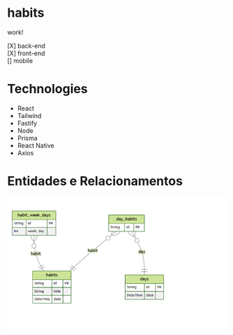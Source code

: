 # habits
 
work!<br />

[X] back-end <br />
[X] front-end<br />
[] mobile<br />

# Technologies
- React
- Tailwind
- Fastify
- Node
- Prisma
- React Native
- Axios

# Entidades e Relacionamentos
![Preview](https://github.com/viniciusmarquezaninelo/habits/blob/main/entidades-e-relacionamentos.png)

